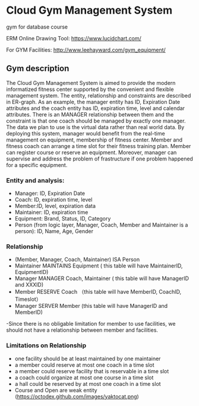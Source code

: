 # Cloud Gym Management System 
gym for database course

ERM Online Drawing Tool: https://www.lucidchart.com/

For GYM Facilities: http://www.leehayward.com/gym_equipment/

## Gym description

The Cloud Gym Management System is aimed to provide the modern informatized fitness center supported by the convenient and flexible management system. The entity, relationship and constraints are described in ER-graph. As an example, the manager entity has ID, Expiration Date attributes and the coach entity has ID, expiration time, level and calendar attributes. There is an MANAGER relationship between them and the constraint is that one coach should be managed by exactly one manager. The data we plan to use is the virtual data rather than real world data. By deploying this system, manager would benefit from the real-time management on equipment, membership of fitness center. Member and fitness coach can arrange a time slot for their fitness training plan. Member can register course or reserve an equipment. Moreover, manager can supervise and address the problem of frastructure if one problem happened for a specific equipment. 

### Entity and analysis:
- Manager: ID, Expiration Date
- Coach: ID, expiration time, level
- Member:ID, level, expiration data
- Maintainer:  ID, expiration time
- Equipment: Brand, Status, ID, Category
- Person (from logic layer, Manager, Coach, Member and Maintainer is a person): ID, Name, Age, Gender

### Relationship
- (Member, Manager, Coach, Maintainer) ISA Person
- Maintainer MAINTAINS Equipment ( this table will have MaintainerID, EquipmentID)
- Manager MANAGER Coach, Maintainer ( this table will have ManagerID and XXXID)
- Member RESERVE Coach （this table will have MemberID, CoachID, Timeslot）
- Manager SERVER Member (this table will have ManagerID and MemberID)

-Since there is no obligable limitation for member to use facilities, we should not have a relationship between member and facilities.

### Limitations on Relationship
- one facility should be at least maintained by one maintainer
- a member could reserve at most one coach in a time slot
- a member could reserve facility that is reservable in a time slot
- a coach could organize at most one course in a time slot
- a hall could be reserved by at most one coach in a time slot
- Course and Open are weak entity
 (https://octodex.github.com/images/yaktocat.png)

